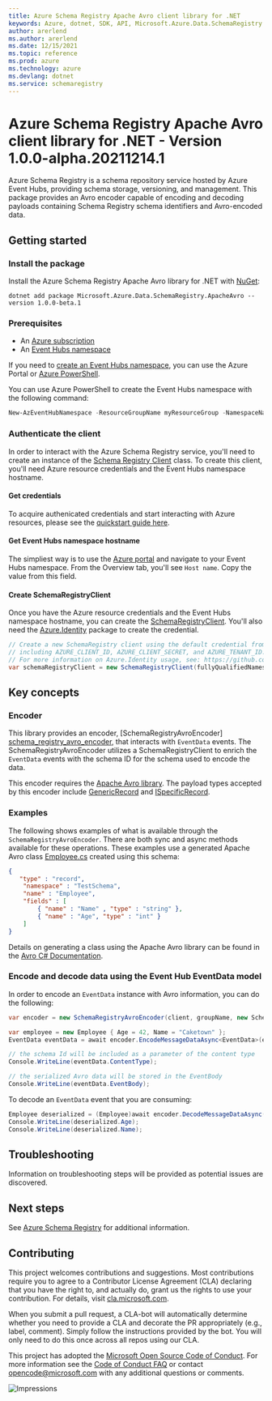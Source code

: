 ```yaml
---
title: Azure Schema Registry Apache Avro client library for .NET
keywords: Azure, dotnet, SDK, API, Microsoft.Azure.Data.SchemaRegistry.ApacheAvro, schemaregistry
author: arerlend
ms.author: arerlend
ms.date: 12/15/2021
ms.topic: reference
ms.prod: azure
ms.technology: azure
ms.devlang: dotnet
ms.service: schemaregistry
---
```

# Azure Schema Registry Apache Avro client library for .NET - Version 1.0.0-alpha.20211214.1 


Azure Schema Registry is a schema repository service hosted by Azure Event Hubs, providing schema storage, versioning, and management. This package provides an Avro encoder capable of encoding and decoding payloads containing Schema Registry schema identifiers and Avro-encoded data.

## Getting started

### Install the package

Install the Azure Schema Registry Apache Avro library for .NET with [NuGet][nuget]:

```dotnetcli
dotnet add package Microsoft.Azure.Data.SchemaRegistry.ApacheAvro --version 1.0.0-beta.1
```

### Prerequisites

* An [Azure subscription][azure_sub]
* An [Event Hubs namespace][event_hubs_namespace]

If you need to [create an Event Hubs namespace][create_event_hubs_namespace], you can use the Azure Portal or [Azure PowerShell][azure_powershell].

You can use Azure PowerShell to create the Event Hubs namespace with the following command:

```PowerShell
New-AzEventHubNamespace -ResourceGroupName myResourceGroup -NamespaceName namespace_name -Location eastus
```

### Authenticate the client

In order to interact with the Azure Schema Registry service, you'll need to create an instance of the [Schema Registry Client][schema_registry_client] class. To create this client, you'll need Azure resource credentials and the Event Hubs namespace hostname.

#### Get credentials

To acquire authenicated credentials and start interacting with Azure resources, please see the [quickstart guide here][quickstart_guide].

#### Get Event Hubs namespace hostname

The simpliest way is to use the [Azure portal][azure_portal] and navigate to your Event Hubs namespace. From the Overview tab, you'll see `Host name`. Copy the value from this field.

#### Create SchemaRegistryClient

Once you have the Azure resource credentials and the Event Hubs namespace hostname, you can create the [SchemaRegistryClient][schema_registry_client]. You'll also need the [Azure.Identity][azure_identity] package to create the credential.

```C# Snippet:SchemaRegistryAvroCreateSchemaRegistryClient
// Create a new SchemaRegistry client using the default credential from Azure.Identity using environment variables previously set,
// including AZURE_CLIENT_ID, AZURE_CLIENT_SECRET, and AZURE_TENANT_ID.
// For more information on Azure.Identity usage, see: https://github.com/Azure/azure-sdk-for-net/blob/main/sdk/identity/Azure.Identity/README.md
var schemaRegistryClient = new SchemaRegistryClient(fullyQualifiedNamespace: fullyQualifiedNamespace, credential: new DefaultAzureCredential());
```

## Key concepts

### Encoder

This library provides an encoder, [SchemaRegistryAvroEncoder]
[schema_registry_avro_encoder], that interacts with `EventData` events. The SchemaRegistryAvroEncoder utilizes a SchemaRegistryClient to enrich the `EventData` events with the schema ID for the schema used to encode the data.

This encoder requires the [Apache Avro library][apache_avro_library]. The payload types accepted by this encoder include [GenericRecord][generic_record] and [ISpecificRecord][specific_record].


### Examples

The following shows examples of what is available through the `SchemaRegistryAvroEncoder`. There are both sync and async methods available for these operations. These examples use a generated Apache Avro class [Employee.cs][employee] created using this schema:

```json
{
   "type" : "record",
    "namespace" : "TestSchema",
    "name" : "Employee",
    "fields" : [
        { "name" : "Name" , "type" : "string" },
        { "name" : "Age", "type" : "int" }
    ]
}
```

Details on generating a class using the Apache Avro library can be found in the [Avro C# Documentation][avro_csharp_documentation].

### Encode and decode data using the Event Hub EventData model

In order to encode an `EventData` instance with Avro information, you can do the following:
```C# Snippet:SchemaRegistryAvroEncodeEventData
var encoder = new SchemaRegistryAvroEncoder(client, groupName, new SchemaRegistryAvroObjectEncoderOptions { AutoRegisterSchemas = true });

var employee = new Employee { Age = 42, Name = "Caketown" };
EventData eventData = await encoder.EncodeMessageDataAsync<EventData>(employee);

// the schema Id will be included as a parameter of the content type
Console.WriteLine(eventData.ContentType);

// the serialized Avro data will be stored in the EventBody
Console.WriteLine(eventData.EventBody);
```

To decode an `EventData` event that you are consuming:
```C# Snippet:SchemaRegistryAvroDecodeEventData
Employee deserialized = (Employee)await encoder.DecodeMessageDataAsync(eventData, typeof(Employee));
Console.WriteLine(deserialized.Age);
Console.WriteLine(deserialized.Name);
```


## Troubleshooting

Information on troubleshooting steps will be provided as potential issues are discovered.

## Next steps

See [Azure Schema Registry][azure_schema_registry] for additional information.

## Contributing

This project welcomes contributions and suggestions. Most contributions require you to agree to a Contributor License Agreement (CLA) declaring that you have the right to, and actually do, grant us the rights to use your contribution. For details, visit [cla.microsoft.com][cla].

When you submit a pull request, a CLA-bot will automatically determine whether you need to provide a CLA and decorate the PR appropriately (e.g., label, comment). Simply follow the instructions provided by the bot. You will only need to do this once across all repos using our CLA.

This project has adopted the [Microsoft Open Source Code of Conduct][code_of_conduct]. For more information see the [Code of Conduct FAQ][code_of_conduct_faq] or contact [opencode@microsoft.com][email_opencode] with any additional questions or comments.

![Impressions](https://azure-sdk-impressions.azurewebsites.net/api/impressions/azure-sdk-for-net%2Fsdk%2Ftemplate%2FAzure.Template%2FREADME.png)

<!-- LINKS -->
[nuget]: https://www.nuget.org/
[event_hubs_namespace]: https://docs.microsoft.com/azure/event-hubs/event-hubs-about
[azure_powershell]: https://docs.microsoft.com/powershell/azure/
[create_event_hubs_namespace]: https://docs.microsoft.com/azure/event-hubs/event-hubs-quickstart-powershell#create-an-event-hubs-namespace
[quickstart_guide]: https://github.com/Azure/azure-sdk-for-net/blob/main/doc/mgmt_preview_quickstart.md
[schema_registry_client]: https://github.com/Azure/azure-sdk-for-net/blob/main/sdk/schemaregistry/Azure.Data.SchemaRegistry/src/SchemaRegistryClient.cs
[azure_portal]: https://ms.portal.azure.com/
[schema_properties]: src/SchemaProperties.cs
[azure_identity]: https://www.nuget.org/packages/Azure.Identity
[cla]: https://cla.microsoft.com
[code_of_conduct]: https://opensource.microsoft.com/codeofconduct/
[code_of_conduct_faq]: https://opensource.microsoft.com/codeofconduct/faq/
[email_opencode]: mailto:opencode@microsoft.com
[schema_registry_avro_encoder]: https://github.com/Azure/azure-sdk-for-net/blob/main/sdk/schemaregistry/Microsoft.Azure.Data.SchemaRegistry.ApacheAvro/src/SchemaRegistryAvroEncoder.cs
[employee]: https://github.com/Azure/azure-sdk-for-net/blob/main/sdk/schemaregistry/Microsoft.Azure.Data.SchemaRegistry.ApacheAvro/tests/Models/Employee.cs
[avro_csharp_documentation]: https://avro.apache.org/docs/current/api/csharp/html/index.html
[apache_avro_library]: https://www.nuget.org/packages/Apache.Avro/
[generic_record]: https://avro.apache.org/docs/current/api/csharp/html/classAvro_1_1Generic_1_1GenericRecord.html
[specific_record]: https://avro.apache.org/docs/current/api/csharp/html/interfaceAvro_1_1Specific_1_1ISpecificRecord.html
[azure_sub]: https://azure.microsoft.com/free/dotnet/
[azure_schema_registry]: https://aka.ms/schemaregistry

